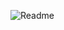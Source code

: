 ![Readme](https://user-images.githubusercontent.com/90464553/175820704-3f998e55-1d3a-44d7-b013-cae9da857294.PNG)
